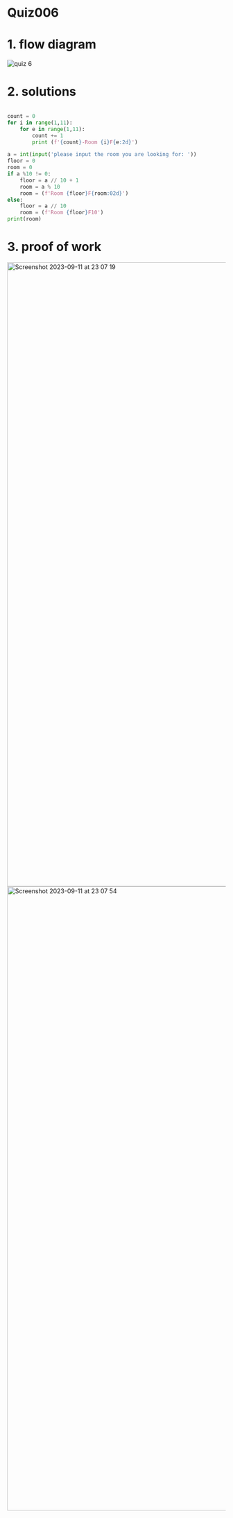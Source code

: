 # Quiz006



# 1. flow diagram

![quiz 6](https://github.com/Rokyyz/unit-1CS/assets/134658259/1387a924-524c-4012-8084-1f334115b78e)


# 2. solutions


```.py

count = 0
for i in range(1,11):
    for e in range(1,11):
        count += 1
        print (f'{count}-Room {i}F{e:2d}')

```


```.py
a = int(input('please input the room you are looking for: '))
floor = 0
room = 0
if a %10 != 0:
    floor = a // 10 + 1
    room = a % 10
    room = (f'Room {floor}F{room:02d}')
else:
    floor = a // 10
    room = (f'Room {floor}F10')
print(room)

```

# 3. proof of work
<img width="1440" alt="Screenshot 2023-09-11 at 23 07 19" src="https://github.com/Rokyyz/unit-1CS/assets/134658259/e2e0c282-1ada-4b2f-8c09-349cb79e51eb">
<img width="1440" alt="Screenshot 2023-09-11 at 23 07 54" src="https://github.com/Rokyyz/unit-1CS/assets/134658259/7b36e522-1907-4c57-ac9b-6be3ae50ab38">


